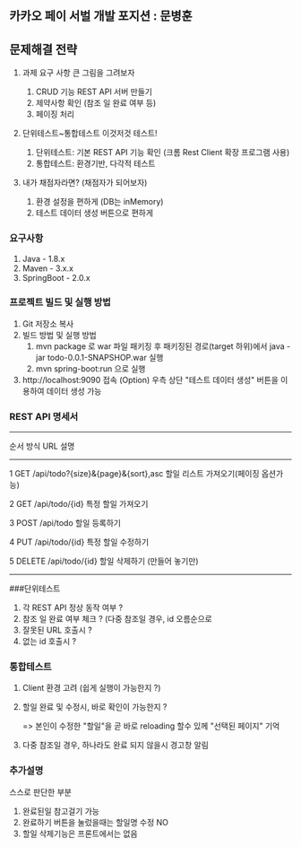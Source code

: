 ## 카카오 페이 서벌 개발 포지션 : 문병훈

## 문제해결 전략

1. 과제 요구 사항 큰 그림을 그려보자
   1) CRUD 기능 REST API 서버 만들기
   2) 제약사항 확인 (참조 일 완료 여부 등)
   3) 페이징 처리

2. 단위테스트~통합테스트 이것저것 테스트!
   1) 단위테스트: 기본 REST API 기능 확인 (크롬 Rest Client 확장 프로그램 사용)
   2) 통합테스트: 환경기반, 다각적 테스트
             
3. 내가 채점자라면? (채점자가 되어보자)
   1) 환경 설정을 편하게 (DB는 inMemory)
   2) 테스트 데이터 생성 버튼으로 편하게
   

### 요구사항 
1. Java - 1.8.x
2. Maven - 3.x.x
3. SpringBoot - 2.0.x

### 프로젝트 빌드 및 실행 방법

1. Git 저장소 복사
2. 빌드 방법 및 실행 방법
   1) mvn package 로 war 파일 패키징 후 패키징된 경로(target 하위)에서
      java -jar todo-0.0.1-SNAPSHOP.war 실행 
   2) mvn spring-boot:run 으로 실행
3. http://localhost:9090 접속
   (Option) 우측 상단 "테스트 데이터 생성" 버튼을 이용하여 데이터 생성 가능


### REST API 명세서

_____________________________________________________________________________________
순서	   방식 	URL					설명
_____________________________________________________________________________________

1	   GET	   /api/todo?{size}&{page}&{sort},asc	할일 리스트 가져오기(페이징 옵션가능)

2	   GET	   /api/todo/{id}				            특정 할일 가져오기

3	   POST	   /api/todo				               할일 등록하기

4	   PUT	   /api/todo/{id}				            특정 할일 수정하기

5	   DELETE	/api/todo/{id}				            할일 삭제하기 (만들어 놓기만)
_____________________________________________________________________________________


###단위테스트 
1. 각 REST API 정상 동작 여부 ?
2. 참조 일 완료 여부 체크 ? (다중 참조일 경우, id 오름순으로
3. 잘못된 URL 호출시 ? 
4. 없는 id 호출시 ?


### 통합테스트
1. Client 환경 고려 (쉽게 실행이 가능한지 ?)

2. 할일 완료 및 수정시, 바로 확인이 가능한지 ? 

   => 본인이 수정한 "할일"을 곧 바로 reloading 할수 있께 "선택된 페이지" 기억
   
3. 다중 참조일 경우, 하나라도 완료 되지 않을시 경고창 알림


### 추가설명
스스로 판단한 부분 

1. 완료된일 참고걸기 가능
2. 완료하기 버튼을 눌렀을때는 할일명 수정 NO
3. 할일 삭제기능은 프론트에서는 없음

